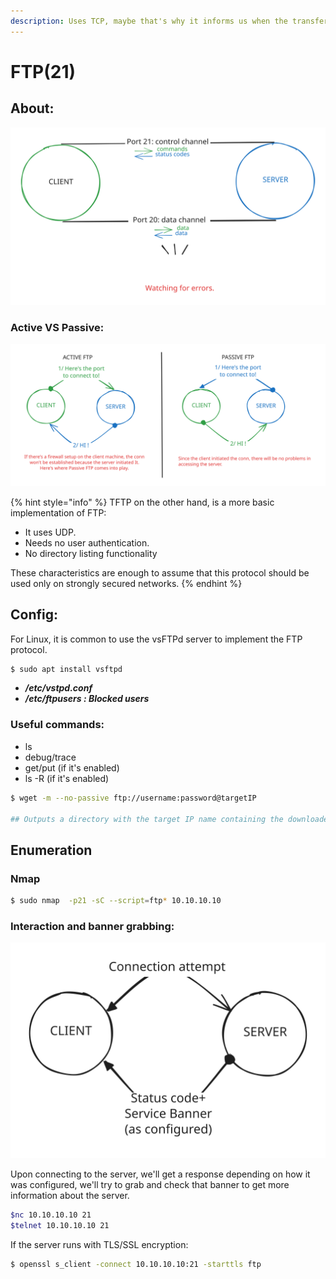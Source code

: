 ```yaml
---
description: Uses TCP, maybe that's why it informs us when the transfer wasn't successful?
---
```


# FTP(21)

## About:

<img src="../../../.gitbook/assets/file.excalidraw (3).svg" alt="Basic FTP connection graph." class="gitbook-drawing">

### Active VS Passive:

<img src="../../../.gitbook/assets/file.excalidraw (5).svg" alt="" class="gitbook-drawing">

{% hint style="info" %}
TFTP on the other hand, is a more basic implementation of FTP:

* It uses UDP.
* Needs no user authentication.
* No directory listing functionality

These characteristics are enough to assume that this protocol should be used only on strongly secured networks.
{% endhint %}

## Config:

For Linux, it is common to use the vsFTPd server to implement the FTP protocol.

```bash
$ sudo apt install vsftpd
```

* _**/etc/vstpd.conf**_
* _**/etc/ftpusers : Blocked users**_

### Useful commands:

* ls
* debug/trace
* get/put (if it's enabled)
* ls -R (if it's enabled)&#x20;

```bash
$ wget -m --no-passive ftp://username:password@targetIP

## Outputs a directory with the target IP name containing the downloaded content.
```

## Enumeration

### Nmap

```bash
$ sudo nmap  -p21 -sC --script=ftp* 10.10.10.10
```

### Interaction and banner grabbing:

<img src="../../../.gitbook/assets/file.excalidraw (7).svg" alt="" class="gitbook-drawing">

Upon connecting to the server, we'll get a response depending on how it was configured, we'll try to grab and check that banner to get more information about the server.

```bash
$nc 10.10.10.10 21
$telnet 10.10.10.10 21
```

If the server runs with TLS/SSL encryption:

```bash
$ openssl s_client -connect 10.10.10.10:21 -starttls ftp
```
